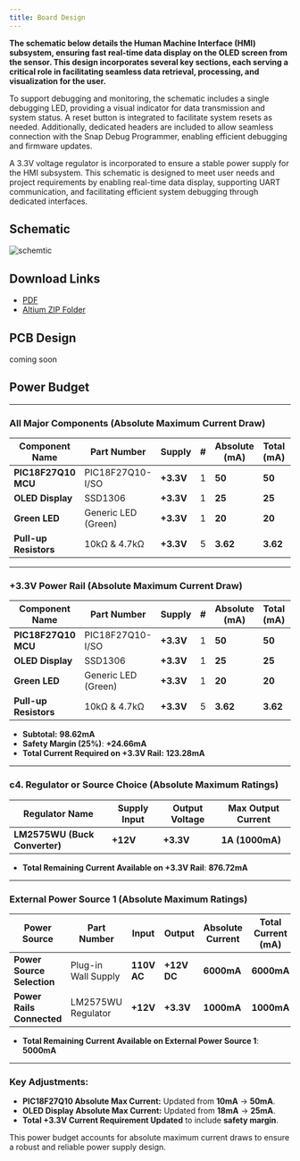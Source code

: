 ```yaml
---
title: Board Design
---
```

**The schematic below details the Human Machine Interface (HMI) subsystem, ensuring fast real-time data display on the OLED screen from the sensor. This design incorporates several key sections, each serving a critical role in facilitating seamless data retrieval, processing, and visualization for the user.**

To support debugging and monitoring, the schematic includes a single debugging LED, providing a visual indicator for data transmission and system status. A reset button is integrated to facilitate system resets as needed. Additionally, dedicated headers are included to allow seamless connection with the Snap Debug Programmer, enabling efficient debugging and firmware updates.

A 3.3V voltage regulator is incorporated to ensure a stable power supply for the HMI subsystem. This schematic is designed to meet user needs and project requirements by enabling real-time data display, supporting UART communication, and facilitating efficient system debugging through dedicated interfaces.
## **Schematic**

![schemtic](https://github.com/user-attachments/assets/17f1910e-2555-4c74-86df-f79beb7038d6)




## **Download Links** 
- [PDF](https://github.com/JahmelG10/JahmelG10.github.io/blob/main/Schematic_pdf2.pdf)
- [Altium ZIP Folder](https://github.com/JahmelG10/JahmelG10.github.io/blob/main/Project_Workspace.zip)

## **PCB Design** 
coming soon


























## Power Budget





---

### All Major Components (Absolute Maximum Current Draw)

| **Component Name**        | **Part Number**       | **Supply** | **#** | **Absolute (mA)** | **Total (mA)** | **Unit** |
|-------------------------|----------------------|-----------|------|----------------|---------------|--------|
| **PIC18F27Q10 MCU**     | PIC18F27Q10-I/SO    | **+3.3V**     | 1    | **50**           | **50**         | **mA**     |
| **OLED Display**        | SSD1306               | **+3.3V**     | 1    | **25**           | **25**         | **mA**     |
| **Green LED**           | Generic LED (Green)   | **+3.3V**     | 1    | **20**           | **20**         | **mA**     |
| **Pull-up Resistors**   | 10kΩ & 4.7kΩ          | **+3.3V**     | 5    | **3.62**         | **3.62**       | **mA**     |

---

### +3.3V Power Rail (Absolute Maximum Current Draw)

| **Component Name**        | **Part Number**       | **Supply** | **#** | **Absolute (mA)** | **Total (mA)** | **Unit** |
|-------------------------|----------------------|-----------|------|----------------|---------------|--------|
| **PIC18F27Q10 MCU**     | PIC18F27Q10-I/SO    | **+3.3V**     | 1    | **50**           | **50**         | **mA**     |
| **OLED Display**        | SSD1306               | **+3.3V**     | 1    | **25**           | **25**         | **mA**     |
| **Green LED**           | Generic LED (Green)   | **+3.3V**     | 1    | **20**           | **20**         | **mA**     |
| **Pull-up Resistors**   | 10kΩ & 4.7kΩ          | **+3.3V**     | 5    | **3.62**         | **3.62**       | **mA**     |

- **Subtotal:** **98.62mA**  
- **Safety Margin (25%)**: **+24.66mA**  
- **Total Current Required on +3.3V Rail:** **123.28mA**  

---

### c4. Regulator or Source Choice (Absolute Maximum Ratings)

| **Regulator Name**     | **Supply Input** | **Output Voltage** | **Max Output Current** |
|----------------------|---------------|----------------|------------------|
| **LM2575WU (Buck Converter)** | **+12V**          | **+3.3V**          | **1A (1000mA)** |

- **Total Remaining Current Available on +3.3V Rail**: **876.72mA**  

---

### External Power Source 1 (Absolute Maximum Ratings)

| **Power Source**      | **Part Number**    | **Input** | **Output** | **Absolute Current** | **Total Current (mA)** |
|--------------------|-----------------|--------|--------|-----------------|----------------|
| **Power Source Selection** | Plug-in Wall Supply | **110V AC**  | **+12V DC** | **6000mA**          | **6000mA**         |
| **Power Rails Connected** | LM2575WU Regulator  | **+12V**     | **+3.3V**   | **1000mA**          | **1000mA**         |

- **Total Remaining Current Available on External Power Source 1**: **5000mA**  

---

### Key Adjustments:
- **PIC18F27Q10 Absolute Max Current:** Updated from **10mA** → **50mA**.
- **OLED Display Absolute Max Current:** Updated from **18mA** → **25mA**.
- **Total +3.3V Current Requirement Updated** to include **safety margin**.

This power budget accounts for absolute maximum current draws to ensure a robust and reliable power supply design.

